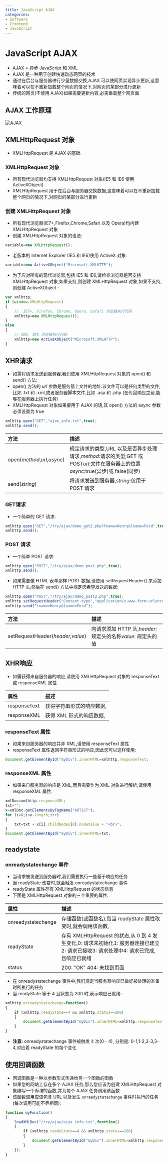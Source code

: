 ```yaml
---
title: JavaScript AJAX
categories:
- Software
- Frontend
- JavaScript
---
```

# JavaScript AJAX

- AJAX = 异步 JavaScript 和 XML
- AJAX 是一种用于创建快速动态网页的技术
- 通过在后台与服务器进行少量数据交换,AJAX 可以使网页实现异步更新,这意味着可以在不重新加载整个网页的情况下,对网页的某部分进行更新
- 传统的网页(不使用 AJAX)如果需要更新内容,必需重载整个网页面

## AJAX 工作原理

![AJAX](https://cdn.jsdelivr.net/gh/LuShan123888/Files@master/Pictures/2020-12-10-ajax-yl.png)

## XMLHttpRequest 对象

- XMLHttpRequest 是 AJAX 的基础

### XMLHttpRequest 对象

- 所有现代浏览器均支持 XMLHttpRequest 对象(IE5 和 IE6 使用 ActiveXObject)
- XMLHttpRequest 用于在后台与服务器交换数据,这意味着可以在不重新加载整个网页的情况下,对网页的某部分进行更新

### 创建 XMLHttpRequest 对象

- 所有现代浏览器(IE7+,Firefox,Chrome,Safari 以及 Opera)均内建 XMLHttpRequest 对象
- 创建 XMLHttpRequest 对象的语法:

```js
variable=new XMLHttpRequest();
```

- 老版本的 Internet Explorer (IE5 和 IE6)使用 ActiveX 对象:

```js
variable=new ActiveXObject("Microsoft.XMLHTTP");
```

- 为了应对所有的现代浏览器,包括 IE5 和 IE6,请检查浏览器是否支持 XMLHttpRequest 对象,如果支持,则创建 XMLHttpRequest 对象,如果不支持,则创建 ActiveXObject :

```js
var xmlhttp;
if (window.XMLHttpRequest)
{
    //  IE7+, Firefox, Chrome, Opera, Safari 浏览器执行代码
    xmlhttp=new XMLHttpRequest();
}
else
{
    // IE6, IE5 浏览器执行代码
    xmlhttp=new ActiveXObject("Microsoft.XMLHTTP");
}
```

## XHR请求

- 如需将请求发送到服务器,我们使用 XMLHttpRequest 对象的 open() 和 send() 方法:
- open() 方法的 *url* 参数是服务器上文件的地址:该文件可以是任何类型的文件,比如 .txt 和 .xml,或者服务器脚本文件,比如 .asp 和 .php (在传回响应之前,能够在服务器上执行任务)
- XMLHttpRequest 对象如果要用于 AJAX 的话,其 open() 方法的 async 参数必须设置为 true

```js
xmlhttp.open("GET","ajax_info.txt",true);
xmlhttp.send();
```

| 方法                         | 描述                                                         |
| :--------------------------- | :----------------------------------------------------------- |
| open(*method*,*url*,*async*) | 规定请求的类型,URL 以及是否异步处理请求,*method*:请求的类型;GET 或 POST*url*:文件在服务器上的位置*async*:true(异步)或 false(同步) |
| send(*string*)               | 将请求发送到服务器,*string*:仅用于 POST 请求               |

### GET请求

- 一个简单的 GET 请求:

```js
xmlhttp.open("GET","/try/ajax/demo_get2.php?fname=Henry&lname=Ford",true);
xmlhttp.send();
```

### POST 请求

- 一个简单 POST 请求:

```js
xmlhttp.open("POST","/try/ajax/demo_post.php",true);
xmlhttp.send();
```

- 如果需要像 HTML 表单那样 POST 数据,请使用 setRequestHeader() 来添加 HTTP 头,然后在 send() 方法中规定您希望发送的数据:

```js
xmlhttp.open("POST","/try/ajax/demo_post2.php",true);
xmlhttp.setRequestHeader("Content-type","application/x-www-form-urlencoded");
xmlhttp.send("fname=Henry&lname=Ford");
```

| 方法                             | 描述                                                         |
| :------------------------------- | :----------------------------------------------------------- |
| setRequestHeader(*header,value*) | 向请求添加 HTTP 头,*header*: 规定头的名称*value*: 规定头的值 |

## XHR响应

- 如需获得来自服务器的响应,请使用 XMLHttpRequest 对象的 responseText 或 responseXML 属性

| 属性         | 描述                       |
| :----------- | :------------------------- |
| responseText | 获得字符串形式的响应数据, |
| responseXML  | 获得 XML 形式的响应数据,  |

### responseText 属性

- 如果来自服务器的响应并非 XML,请使用 responseText 属性
- responseText 属性返回字符串形式的响应,因此您可以这样使用:

```js
document.getElementById("myDiv").innerHTML=xmlhttp.responseText;
```

### responseXML 属性

- 如果来自服务器的响应是 XML,而且需要作为 XML 对象进行解析,请使用 responseXML 属性:

```js
xmlDoc=xmlhttp.responseXML;
txt="";
x=xmlDoc.getElementsByTagName("ARTIST");
for (i=0;i<x.length;i++)
{
    txt=txt + x[i].childNodes[0].nodeValue + "<br>";
}
document.getElementById("myDiv").innerHTML=txt;
```

## readystate

### onreadystatechange 事件

- 当请求被发送到服务器时,我们需要执行一些基于响应的任务
- 当 readyState 改变时,就会触发 onreadystatechange 事件
- readyState 属性存有 XMLHttpRequest 的状态信息
- 下面是 XMLHttpRequest 对象的三个重要的属性:

| 属性               | 描述                                                         |
| :----------------- | :----------------------------------------------------------- |
| onreadystatechange | 存储函数(或函数名),每当 readyState 属性改变时,就会调用该函数, |
| readyState         | 存有 XMLHttpRequest 的状态,从 0 到 4 发生变化,0: 请求未初始化1: 服务器连接已建立2: 请求已接收3: 请求处理中4: 请求已完成,且响应已就绪 |
| status             | 200: "OK" 404: 未找到页面                                    |

- 在 onreadystatechange 事件中,我们规定当服务器响应已做好被处理的准备时所执行的任务
- 当 readyState 等于 4 且状态为 200 时,表示响应已就绪:

```js
xmlhttp.onreadystatechange=function()
{
    if (xmlhttp.readyState==4 && xmlhttp.status==200)
    {
        document.getElementById("myDiv").innerHTML=xmlhttp.responseText;
    }
}
```

- **注意:** onreadystatechange 事件被触发 4 次(0 - 4), 分别是: 0-1,1-2,2-3,3-4,对应着 readyState 的每个变化

## 使用回调函数

- 回调函数是一种以参数形式传递给另一个函数的函数
- 如果您的网站上存在多个 AJAX 任务,那么您应该为创建 XMLHttpRequest 对象编写一个*标准*的函数,并为每个 AJAX 任务调用该函数
- 该函数调用应该包含 URL 以及发生 `onreadystatechange` 事件时执行的任务(每次调用可能不尽相同):

```js
function myFunction()
{
    loadXMLDoc("/try/ajax/ajax_info.txt",function()
    {
        if (xmlhttp.readyState==4 && xmlhttp.status==200)
        {
            document.getElementById("myDiv").innerHTML=xmlhttp.responseText;
        }
    });
}
```

